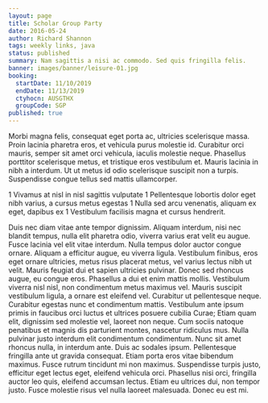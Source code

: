 ```yaml
---
layout: page
title: Scholar Group Party
date: 2016-05-24
author: Richard Shannon
tags: weekly links, java
status: published
summary: Nam sagittis a nisi ac commodo. Sed quis fringilla felis.
banner: images/banner/leisure-01.jpg
booking:
  startDate: 11/10/2019
  endDate: 11/13/2019
  ctyhocn: AUSGTHX
  groupCode: SGP
published: true
---
```

Morbi magna felis, consequat eget porta ac, ultricies scelerisque massa. Proin lacinia pharetra eros, et vehicula purus molestie id. Curabitur orci mauris, semper sit amet orci vehicula, iaculis molestie neque. Phasellus porttitor scelerisque metus, et tristique eros vestibulum et. Mauris lacinia in nibh a interdum. Ut ut metus id odio scelerisque suscipit non a turpis. Suspendisse congue tellus sed mattis ullamcorper.

1 Vivamus at nisl in nisl sagittis vulputate
1 Pellentesque lobortis dolor eget nibh varius, a cursus metus egestas
1 Nulla sed arcu venenatis, aliquam ex eget, dapibus ex
1 Vestibulum facilisis magna et cursus hendrerit.

Duis nec diam vitae ante tempor dignissim. Aliquam interdum, nisi nec blandit tempus, nulla elit pharetra odio, viverra varius erat velit eu augue. Fusce lacinia vel elit vitae interdum. Nulla tempus dolor auctor congue ornare. Aliquam a efficitur augue, eu viverra ligula. Vestibulum finibus, eros eget ornare ultricies, metus risus placerat metus, vel varius lectus nibh ut velit. Mauris feugiat dui et sapien ultricies pulvinar. Donec sed rhoncus augue, eu congue eros. Phasellus a dui et enim mattis mollis. Vestibulum viverra nisl nisl, non condimentum metus maximus vel. Mauris suscipit vestibulum ligula, a ornare est eleifend vel. Curabitur ut pellentesque neque. Curabitur egestas nunc et condimentum mattis. Vestibulum ante ipsum primis in faucibus orci luctus et ultrices posuere cubilia Curae;
Etiam quam elit, dignissim sed molestie vel, laoreet non neque. Cum sociis natoque penatibus et magnis dis parturient montes, nascetur ridiculus mus. Nulla pulvinar justo interdum elit condimentum condimentum. Nunc sit amet rhoncus nulla, in interdum ante. Duis ac sodales ipsum. Pellentesque fringilla ante ut gravida consequat. Etiam porta eros vitae bibendum maximus. Fusce rutrum tincidunt mi non maximus. Suspendisse turpis justo, efficitur eget lectus eget, eleifend vehicula orci. Phasellus nisi orci, fringilla auctor leo quis, eleifend accumsan lectus. Etiam eu ultrices dui, non tempor justo. Fusce molestie risus vel nulla laoreet malesuada. Donec eu est mi.
